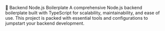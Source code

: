 🌟 Backend Node.js Boilerplate
A comprehensive Node.js backend boilerplate built with TypeScript for scalability, maintainability, and ease of use. This project is packed with essential tools and configurations to jumpstart your backend development.
